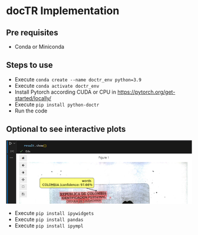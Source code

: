 # docTR Implementation
## Pre requisites
- Conda or Miniconda
## Steps to use
- Execute ```conda create --name doctr_env python=3.9```
- Execute ```conda activate doctr_env```
- Install Pytorch according CUDA or CPU in https://pytorch.org/get-started/locally/
- Execute ```pip install python-doctr```
- Run the code
## Optional to see interactive plots
![alt text](readme_imgs/interactive.png)
- Execute ```pip install ipywidgets```
- Execute ```pip install pandas```
- Execute ```pip install ipympl```